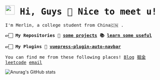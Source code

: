 <samp>
  <h1>
    <img src="https://emojis.slackmojis.com/emojis/images/1531849430/4246/blob-sunglasses.gif?1531849430" width="30"/>  
    Hi, Guys 👋 Nice to meet u!
  </h1>
  <p>I'm Merlin, a college student from China🇨🇳 .</p>
  <p style="font-weight:800;">
    👉🏻 My Repositories
    🎰 <a href="https://github.com/Merlin-Chest">some projects</a> 
    📚 <a href="https://github.com/learn-xxx">learn some useful</a> 
  </p>
  <p style="font-weight:800;">
    👉🏻 My Plugins
    🧩 <a href="https://github.com/Merlin218/vuepress-plugin-auto-navbar">vuepress-plugin-auto-navbar</a>
  </p>  
  <p>
    You can find me from these following places!
    <a href="https://blog.merlin218.top">Blog</a>
    <a href="https://juejin.cn/user/1847596772237719">掘金</a>
    <a href="https://leetcode.cn/u/merlin218">leetcode</a>
    <a href="mailto:863176846@qq.com">email</a>
  </p>
</samp>

<img src="https://github-readme-stats.vercel.app/api?username=Merlin218&theme=vue&hide_border=true&show_icons=true" alt="Anurag's GitHub stats" />
